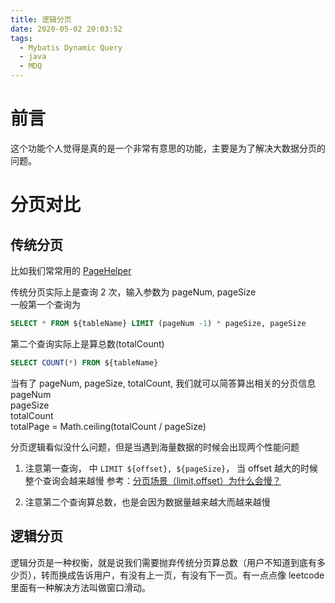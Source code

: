 ```yaml
---
title: 逻辑分页
date: 2020-05-02 20:03:52
tags:
  - Mybatis Dynamic Query
  - java
  - MDQ
---
```


# 前言

这个功能个人觉得是真的是一个非常有意思的功能，主要是为了解决大数据分页的问题。

# 分页对比

## 传统分页

比如我们常常用的 [PageHelper](https://github.com/pagehelper/Mybatis-PageHelper)

传统分页实际上是查询 2 次，输入参数为 pageNum, pageSize  
一般第一个查询为

```sql
SELECT * FROM ${tableName} LIMIT (pageNum -1) * pageSize, pageSize
```

第二个查询实际上是算总数(totalCount)

```sql
SELECT COUNT(*) FROM ${tableName}
```

当有了 pageNum, pageSize, totalCount, 我们就可以简答算出相关的分页信息  
pageNum  
pageSize  
totalCount  
totalPage = Math.ceiling(totalCount / pageSize)

分页逻辑看似没什么问题，但是当遇到海量数据的时候会出现两个性能问题

1. 注意第一查询， 中 `LIMIT ${offset}, ${pageSize}`， 当 offset 越大的时候整个查询会越来越慢 参考：[分页场景（limit,offset）为什么会慢？](https://blog.csdn.net/fengzongfu/article/details/103191867)

2. 注意第二个查询算总数，也是会因为数据量越来越大而越来越慢

## 逻辑分页

逻辑分页是一种权衡，就是说我们需要抛弃传统分页算总数（用户不知道到底有多少页），转而换成告诉用户，有没有上一页，有没有下一页。有一点点像 leetcode 里面有一种解决方法叫做窗口滑动。

